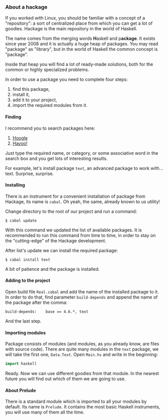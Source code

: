 ### About a hackage ###

If you worked with Linux, you should be familiar with а concept of a "repository":
a sort of centralized place from which you can get a lot of goodies. Hackage is the 
main repository in the world of Haskell.

The name comes from the merging words **H**askell and p**ackage**. It exists
since year 2008 and it is actually a huge heap of packages. You may read "package"
as "library", but in the world of Haskell the common concept is "package".

Inside that heap you will find a lot of ready-made solutions, both for the common or
highly specialized problems.

In order to use a package you need to complete four steps:

1. find this package,
2. install it,
3. add it to your project,
4. import the required modules from it.

#### Finding ####

I recommend you to search packages here:

1. [Hoogle](http://www.haskell.org/hoogle)
2. [Hayoo!](http://holumbus.fh-wedel.de/hayoo/hayoo.html)

Just type the required name, or category, or some associative word in the search 
box and you get lots of interesting results.

For example, let's install package `text`, an advanced package to work with...
text. Surprise, surprise.

#### Installing ####

There is an instrument for a convenient installation of package from Hackage,
its name is `cabal`. Oh yeah, the same, already known to us utility!

Change directory to the root of our project and run a command:

	$ cabal update

With this command we updated the list of available packages. It is recommended
to run this command from time to time, in order to stay on the "cutting-edge"
of the Hackage development.

After list's update we can install the required package:

	$ cabal install text

A bit of patience and the package is installed.

#### Adding to the project ####

Open build file `Real.cabal` and add the name of the installed package to it.
In order to do that, find parameter `build-depends` and append the name
of the package after the comma:

	build-depends:    base == 4.6.*, text

And the last step.

#### Importing modules ####

Package consists of modules (and modules, as you already know, are files with
source code). There are quite many modules in the `text` package, we will take 
the first one, `Data.Text`. Open `Main.hs` and write in the beginning:

```haskell
import haskell
```

Ready. Now we can use different goodies from that module. In the nearest future
you will find out which of them we are going to use.

#### About Prelude ####

There is a standard module which is imported to all your modules by default.
Its name is `Prelude`. It contains the most basic Haskell instruments, you will
use many of them all the time.
